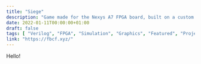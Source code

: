 ```yaml
---
title: "Siege"
description: "Game made for the Nexys A7 FPGA board, built on a custom built VGA driver."
date: 2022-01-11T00:00:00+01:00
draft: false
tags: [ "Verilog", "FPGA", "Simulation", "Graphics", "Featured", "Project" ]
link: "https://fbcf.xyz/"
---
```


Hello!


